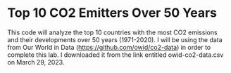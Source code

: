 # Top 10 CO2 Emitters Over 50 Years
This code will analyze the top 10 countries with the most CO2 emissions and their developments over 50 years (1971-2020).
I will be using the data from Our World in Data (https://github.com/owid/co2-data) in order to complete this lab. I downloaded it from the link entitled owid-co2-data.csv on March 29, 2023.
